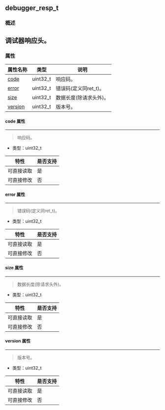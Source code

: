 ## debugger\_resp\_t
### 概述
调试器响应头。
----------------------------------
### 属性
<p id="debugger_resp_t_properties">

| 属性名称 | 类型 | 说明 | 
| -------- | ----- | ------------ | 
| <a href="#debugger_resp_t_code">code</a> | uint32\_t | 响应码。 |
| <a href="#debugger_resp_t_error">error</a> | uint32\_t | 错误码(定义同ret_t)。 |
| <a href="#debugger_resp_t_size">size</a> | uint32\_t | 数据长度(除请求头外)。 |
| <a href="#debugger_resp_t_version">version</a> | uint32\_t | 版本号。 |
#### code 属性
-----------------------
> <p id="debugger_resp_t_code">响应码。

* 类型：uint32\_t

| 特性 | 是否支持 |
| -------- | ----- |
| 可直接读取 | 是 |
| 可直接修改 | 否 |
#### error 属性
-----------------------
> <p id="debugger_resp_t_error">错误码(定义同ret_t)。

* 类型：uint32\_t

| 特性 | 是否支持 |
| -------- | ----- |
| 可直接读取 | 是 |
| 可直接修改 | 否 |
#### size 属性
-----------------------
> <p id="debugger_resp_t_size">数据长度(除请求头外)。

* 类型：uint32\_t

| 特性 | 是否支持 |
| -------- | ----- |
| 可直接读取 | 是 |
| 可直接修改 | 否 |
#### version 属性
-----------------------
> <p id="debugger_resp_t_version">版本号。

* 类型：uint32\_t

| 特性 | 是否支持 |
| -------- | ----- |
| 可直接读取 | 是 |
| 可直接修改 | 否 |

